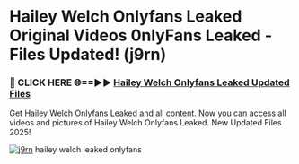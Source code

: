 # Hailey Welch Onlyfans Leaked Original Videos 0nlyFans Leaked - Files Updated! (j9rn)

<h3>🔴 CLICK HERE 🌐==►► <a href="https://tinyurl.com/2jnfzry5" rel="nofollow">Hailey Welch Onlyfans Leaked Updated Files</a></h3>

Get Hailey Welch Onlyfans Leaked and all content. Now you can access all videos and pictures of Hailey Welch Onlyfans Leaked. New Updated Files 2025!

[![j9rn](https://i.imgur.com/GyGTBgg.gif)](https://tinyurl.com/2jnfzry5)
hailey welch leaked onlyfans